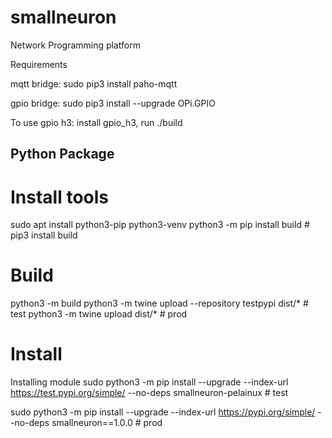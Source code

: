 # smallneuron
Network Programming platform

Requirements

mqtt bridge:
    sudo pip3 install paho-mqtt

gpio bridge:
    sudo pip3 install --upgrade OPi.GPIO


To use gpio h3: install gpio_h3, run 
  ./build
##
##  Python Package
# Install tools
sudo apt install python3-pip python3-venv
python3 -m pip install build # pip3 install build


# Build
python3 -m build
python3 -m twine upload --repository testpypi dist/* # test
python3 -m twine upload  dist/*                      # prod


# Install
Installing module
	sudo python3 -m pip install --upgrade --index-url https://test.pypi.org/simple/ --no-deps smallneuron-pelainux    # test
  
  sudo python3 -m pip install --upgrade --index-url https://pypi.org/simple/ --no-deps smallneuron==1.0.0 # prod
